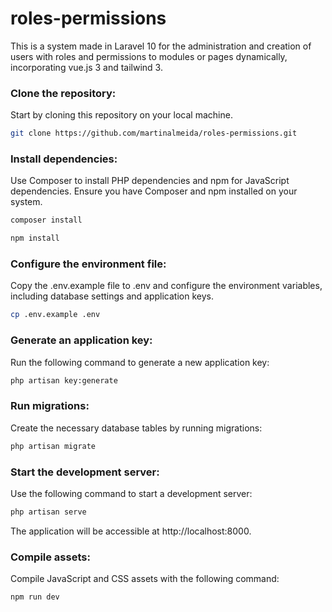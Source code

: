 # roles-permissions

This is a system made in Laravel 10 for the administration and creation of users with roles and permissions to modules or pages dynamically, incorporating vue.js 3 and tailwind 3.

### Clone the repository:

Start by cloning this repository on your local machine.

```bash
git clone https://github.com/martinalmeida/roles-permissions.git
```

### Install dependencies:

Use Composer to install PHP dependencies and npm for JavaScript dependencies. Ensure you have Composer and npm installed on your system.

```sh
composer install
```

```sh
npm install
```

### Configure the environment file:

Copy the .env.example file to .env and configure the environment variables, including database settings and application keys.

```sh
cp .env.example .env
```

### Generate an application key:

Run the following command to generate a new application key:

```sh
php artisan key:generate
```

### Run migrations:

Create the necessary database tables by running migrations:

```sh
php artisan migrate
```

### Start the development server:

Use the following command to start a development server:

```sh
php artisan serve
```

The application will be accessible at http://localhost:8000.

### Compile assets:

Compile JavaScript and CSS assets with the following command:

```sh
npm run dev
```
